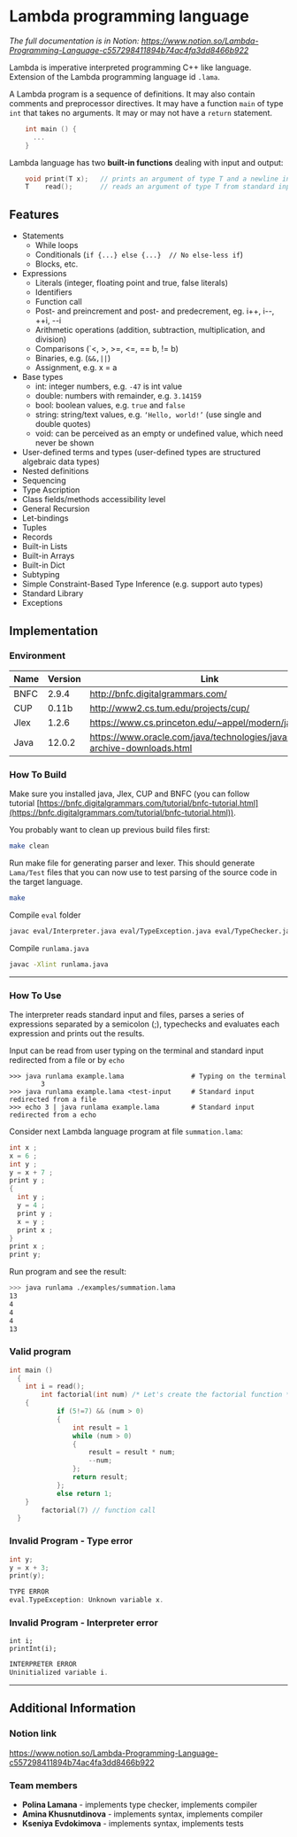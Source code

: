 # Lambda programming language

_The full documentation is in Notion: https://www.notion.so/Lambda-Programming-Language-c557298411894b74ac4fa3dd8466b922_

Lambda is imperative interpreted programming C++ like language.
Extension of the Lambda programming language id `.lama`.

A Lambda program is a sequence of definitions. It may also contain comments and preprocessor directives. It may have a function `main` of type `int` that takes no arguments. It may or may not have a `return` statement.

```cpp
    int main () {
      ...
    }
```

Lambda language has two **built-in functions** dealing with input and output:

```cpp
    void print(T x);   // prints an argument of type T and a newline in standard output
    T    read();       // reads an argument of type T from standard input
```

## Features
    
- Statements
	- While loops
	- Conditionals (`if {...} else {...}  // No else-less if`)
	- Blocks, etc.
- Expressions
	- Literals (integer, floating point and true, false literals)
	- Identifiers
	- Function call
	- Post- and preincrement and post- and predecrement, eg. i++, i--, ++i, --i
	- Arithmetic operations (addition, subtraction, multiplication, and division)
	- Comparisons (`<, >, >=, <=, == b, != b)
	- Binaries, e.g. (`&&,||`)
   	- Assignment, e.g. x = a
- Base types
	- int: integer numbers, e.g. `-47` is int value
	- double: numbers with remainder, e.g. `3.14159`
	- bool: boolean values, e.g. `true` and `false`
	- string: string/text values, e.g. `‘Hello, world!’` (use single and double quotes)
	- void: can be perceived as an empty or undefined value, which need never be shown
- User-defined terms and types (user-defined types are structured algebraic data types)
- Nested definitions
- Sequencing
- Type Ascription
- Class fields/methods accessibility level
- General Recursion
- Let-bindings
- Tuples
- Records
- Built-in Lists
- Built-in Arrays
- Built-in Dict
- Subtyping
- Simple Constraint-Based Type Inference (e.g. support auto types)
- Standard Library
- Exceptions


## Implementation

### Environment

| Name | Version | Link |
| --- | --- | --- |
| BNFC | 2.9.4 | http://bnfc.digitalgrammars.com/ |
| CUP | 0.11b | http://www2.cs.tum.edu/projects/cup/ |
| Jlex | 1.2.6 | https://www.cs.princeton.edu/~appel/modern/java/JLex/ |
| Java | 12.0.2 | https://www.oracle.com/java/technologies/javase/jdk12-archive-downloads.html |

### How To Build

Make sure you installed java, Jlex, CUP and BNFC (you can follow tutorial [https://bnfc.digitalgrammars.com/tutorial/bnfc-tutorial.html](https://bnfc.digitalgrammars.com/tutorial/bnfc-tutorial.html)).

You probably want to clean up previous build files first:

```bash
make clean
```

Run make file for generating parser and lexer. This should generate `Lama/Test` files that you can now use to test parsing of the source code in the target language.

```bash
make
```

Compile `eval` folder

```bash
javac eval/Interpreter.java eval/TypeException.java eval/TypeChecker.java
```

Compile `runlama.java`

```bash
javac -Xlint runlama.java
```

---

### How To Use

The interpreter reads standard input and files, parses a series of expressions separated by a semicolon (;), typechecks and evaluates each expression and prints out the results.

Input can be read from user typing on the terminal and standard input redirected from a file or by `echo`

```
>>> java runlama example.lama                 # Typing on the terminal
		3
>>> java runlama example.lama <test-input     # Standard input redirected from a file
>>> echo 3 | java runlama example.lama        # Standard input redirected from a echo
```

Consider next Lambda language program at file `summation.lama`:

```cpp
int x ;
x = 6 ;
int y ;
y = x + 7 ;
print y ;
{
  int y ;
  y = 4 ;
  print y ;
  x = y ;
  print x ;
}
print x ;
print y;
```

Run program and see the result:

```bash
>>> java runlama ./examples/summation.lama
13
4
4
4
13
```

### Valid program

```cpp
int main ()
  {
    int i = read();
		int factorial(int num) /* Let's create the factorial function */
    {
			if (5!=7) && (num > 0) 
			{ 
				int result = 1
				while (num > 0)
				{
					result = result * num;
					--num;
				};
				return result;
			};
			else return 1;
    }
		factorial(7) // function call
  }
```

### Invalid Program - Type error

```cpp
int y;
y = x + 3;
print(y);
```

```cpp
TYPE ERROR
eval.TypeException: Unknown variable x.
```

### Invalid Program - Interpreter error

```
int i;
printInt(i);
```

```cpp
INTERPRETER ERROR
Uninitialized variable i.
```

---

## Additional Information

### Notion link

https://www.notion.so/Lambda-Programming-Language-c557298411894b74ac4fa3dd8466b922

### Team members

- **Polina Lamana** - implements type checker, implements compiler
- **Amina Khusnutdinova** - implements syntax, implements compiler
- **Kseniya Evdokimova** - implements syntax, implements tests
